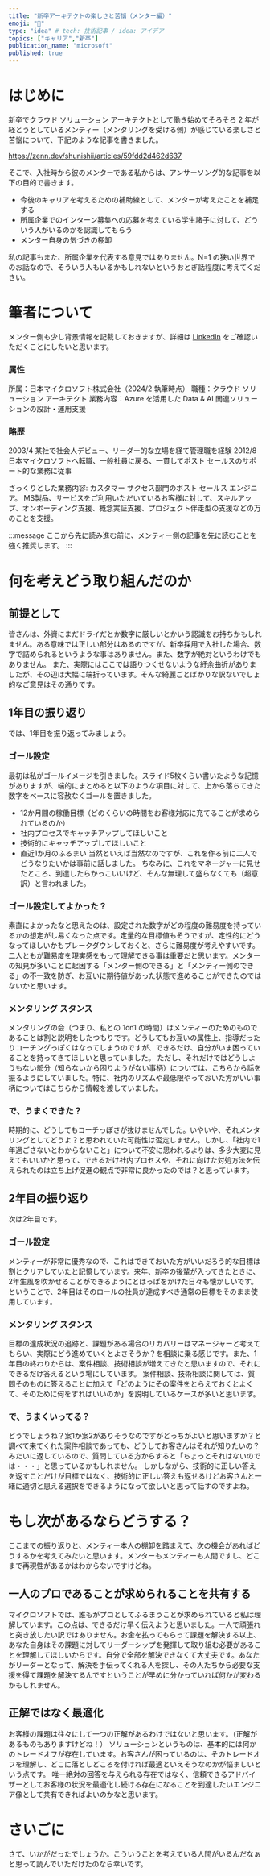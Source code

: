 ```yaml
---
title: "新卒アーキテクトの楽しさと苦悩（メンター編）"
emoji: "🐸"
type: "idea" # tech: 技術記事 / idea: アイデア
topics: ["キャリア","新卒"]
publication_name: "microsoft"
published: true
---
```




# はじめに
新卒でクラウド ソリューション アーキテクトとして働き始めてそろそろ 2 年が経とうとしているメンティー（メンタリングを受ける側）が感じている楽しさと苦悩について、下記のような記事を書きました。

https://zenn.dev/shunishii/articles/59fdd2d462d637

そこで、入社時から彼のメンターである私からは、アンサーソング的な記事を以下の目的で書きます。

- 今後のキャリアを考えるための補助線として、メンターが考えたことを補足する
- 所属企業でのインターン募集への応募を考えている学生諸子に対して、どういう人がいるのかを認識してもらう
- メンター自身の気づきの棚卸

私の記事もまた、所属企業を代表する意見ではありません。N=1 の狭い世界でのお話なので、そういう人もいるかもしれないというおとぎ話程度に考えてください。

# 筆者について
メンター側も少し背景情報を記載しておきますが、詳細は [LinkedIn](https://www.linkedin.com/in/yoshihiromatsumoto) をご確認いただくことにしたいと思います。

### 属性
所属：日本マイクロソフト株式会社（2024/2 執筆時点）
職種：クラウド ソリューション アーキテクト
業務内容：Azure を活用した Data & AI 関連ソリューションの設計・運用支援

### 略歴
2003/4 某社で社会人デビュー、リーダー的な立場を経て管理職を経験
2012/8 日本マイクロソフトへ転職、一般社員に戻る、一貫してポスト セールスのサポート的な業務に従事

ざっくりとした業務内容:
カスタマー サクセス部門のポスト セールス エンジニア。
MS製品、サービスをご利用いただいているお客様に対して、スキルアップ、オンボーディング支援、概念実証支援、プロジェクト伴走型の支援などの万のことを支援。

:::message
ここから先に読み進む前に、メンティー側の記事を先に読むことを強く推奨します。
:::

# 何を考えどう取り組んだのか

## 前提として
皆さんは、外資にまだドライだとか数字に厳しいとかいう認識をお持ちかもしれません。ある意味では正しい部分はあるのですが、新卒採用で入社した場合、数字で詰められるというような事はありません。また、数字が絶対というわけでもありません。
また、実際にはここでは語りつくせないような紆余曲折がありましたが、その辺は大幅に端折っています。そんな綺麗ごとばかりな訳ないでしょ的なご意見はその通りです。

## 1年目の振り返り
では、1年目を振り返ってみましょう。

### ゴール設定
最初は私がゴールイメージを引きました。スライド5枚くらい書いたような記憶がありますが、端的にまとめると以下のような項目に対して、上から落ちてきた数字をベースに容赦なくゴールを置きました。
- 12か月間の稼働目標（どのくらいの時間をお客様対応に充てることが求められているのか）
- 社内プロセスでキャッチアップしてほしいこと
- 技術的にキャッチアップしてほしいこと
- 直近1か月のふるまい
当然といえば当然なのですが、これを作る前に二人でどうなりたいかは事前に話しました。
ちなみに、これをマネージャーに見せたところ、到達したらかっこいいけど、そんな無理して盛らなくても（超意訳）と言われました。

### ゴール設定してよかった？
素直によかったなと思えたのは、設定された数字がどの程度の難易度を持っているかの想定がし易くなった点です。定量的な目標値もそうですが、定性的にどうなってほしいかもブレークダウンしておくと、さらに難易度が考えやすいです。
二人ともが難易度を現実感をもって理解できる事は重要だと思います。メンターの知見が多いことに起因する「メンター側のできる」と「メンティー側のできる」の不一致を防ぎ、お互いに期待値があった状態で進めることができたのではないかと思います。

### メンタリング スタンス
メンタリングの会（つまり、私との 1on1 の時間）はメンティーのためのものであることは割と説明をしたつもりです。どうしてもお互いの属性上、指導だったりコーチングっぽくはなってしまうのですが、できるだけ、自分がいま困っていることを持ってきてほしいと思っていました。
ただし、それだけではどうしようもない部分（知らないから困りようがない事柄）については、こちらから話を振るようにしていました。特に、社内のリズムや最低限やっておいた方がいい事柄についてはこちらから情報を渡していました。

### で、うまくできた？
時期的に、どうしてもコーチっぽさが抜けませんでした。いやいや、それメンタリングとしてどうよ？と思われていた可能性は否定しません。しかし、「社内で1年過ごさないとわからないこと」について不安に思われるよりは、多少大変に見えてもいいかと思って、できるだけ社内プロセスや、それに向けた対処方法を伝えられたのは立ち上げ促進の観点で非常に良かったのでは？と思っています。

## 2年目の振り返り
次は2年目です。

### ゴール設定
メンティーが非常に優秀なので、これはできておいた方がいいだろう的な目標は割とクリアしていたと記憶しています。来年、新卒の後輩が入ってきたときに、2年生風を吹かせることができるようにとはっぱをかけた日々も懐かしいです。ということで、2年目はそのロールの社員が達成すべき通常の目標をそのまま使用しています。

### メンタリング スタンス
目標の達成状況の追跡と、課題がある場合のリカバリーはマネージャーと考えてもらい、実際にどう進めていくとよさそうか？を相談に乗る感じです。また、1年目の終わりからは、案件相談、技術相談が増えてきたと思いますので、それにできるだけ答えるという場にしています。
案件相談、技術相談に関しては、質問そのものに答えることに加えて「どのようにその案件をとらえておくとよくて、そのために何をすればいいのか」を説明しているケースが多いと思います。

### で、うまくいってる？
どうでしょうね？案1か案2がありそうなのですがどっちがよいと思いますか？と調べて来てくれた案件相談であっても、どうしてお客さんはそれが知りたいの？みたいに返しているので、質問している方からすると「ちょっとそれはないのでは・・・」と思っているかもしれません。
しかしながら、技術的に正しい答えを返すことだけが目標ではなく、技術的に正しい答えも返せるけどお客さんと一緒に適切と思える選択をできるようになって欲しいと思って話すのですよね。

# もし次があるならどうする？
ここまでの振り返りと、メンティー本人の棚卸を踏まえて、次の機会があればどうするかを考えてみたいと思います。メンターもメンティーも人間ですし、どこまで再現性があるかはわからないですけどね。

## 一人のプロであることが求められることを共有する
マイクロソフトでは、誰もがプロとしてふるまうことが求められていると私は理解しています。この点は、できるだけ早く伝えようと思いました。一人で頑張れと突き放したい訳ではありません。お金を払ってもらって課題を解決する以上、あなた自身はその課題に対してリーダーシップを発揮して取り組む必要があることを理解してほしいからです。自分で全部を解決できなくて大丈夫です。あなたがリーダーとなって、解決を手伝ってくれる人を探し、その人たちから必要な支援を得て課題を解決するんですということが早めに分かっていれば何かが変わるかもしれません。

## 正解ではなく最適化
お客様の課題は往々にして一つの正解があるわけではないと思います。（正解があるものもありますけどね！）
ソリューションというものは、基本的には何かのトレードオフが存在しています。お客さんが困っているのは、そのトレードオフを理解し、どこに落としどころを付ければ最適といえそうなのかが悩ましいという点です。
唯一絶対の回答を与えられる存在ではなく、信頼できるアドバイザーとしてお客様の状況を最適化し続ける存在になることを到達したいエンジニア像として共有できればよいのかなと思います。

# さいごに
さて、いかがだったでしょうか。こういうことを考えている人間がいるんだなぁと思って読んでいただけたのなら幸いです。